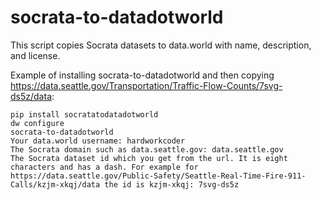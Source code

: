 # socrata-to-datadotworld

This script copies Socrata datasets to data.world with name, description, and license.

Example of installing socrata-to-datadotworld and then copying https://data.seattle.gov/Transportation/Traffic-Flow-Counts/7svg-ds5z/data:

```
pip install socratatodatadotworld
dw configure
socrata-to-datadotworld
Your data.world username: hardworkcoder
The Socrata domain such as data.seattle.gov: data.seattle.gov
The Socrata dataset id which you get from the url. It is eight characters and has a dash. For example for https://data.seattle.gov/Public-Safety/Seattle-Real-Time-Fire-911-Calls/kzjm-xkqj/data the id is kzjm-xkqj: 7svg-ds5z
```
